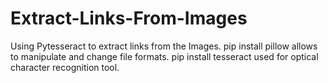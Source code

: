 # Extract-Links-From-Images
Using Pytesseract to extract links from the Images.
pip install pillow
allows to manipulate and change file formats.
pip install tesseract
used for optical character recognition tool.
